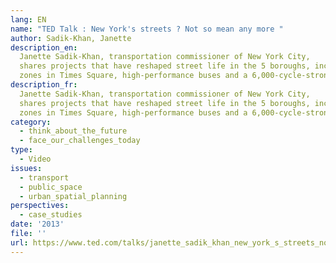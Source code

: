```yaml
---
lang: EN
name: "TED Talk : New York's streets ? Not so mean any more "
author: Sadik-Khan, Janette
description_en:
  Janette Sadik-Khan, transportation commissioner of New York City,
  shares projects that have reshaped street life in the 5 boroughs, including pedestrian
  zones in Times Square, high-performance buses and a 6,000-cycle-strong bike share.
description_fr:
  Janette Sadik-Khan, transportation commissioner of New York City,
  shares projects that have reshaped street life in the 5 boroughs, including pedestrian
  zones in Times Square, high-performance buses and a 6,000-cycle-strong bike share.
category:
  - think_about_the_future
  - face_our_challenges_today
type:
  - Video
issues:
  - transport
  - public_space
  - urban_spatial_planning
perspectives:
  - case_studies
date: '2013'
file: ''
url: https://www.ted.com/talks/janette_sadik_khan_new_york_s_streets_not_so_mean_any_more?language=en
---
```

